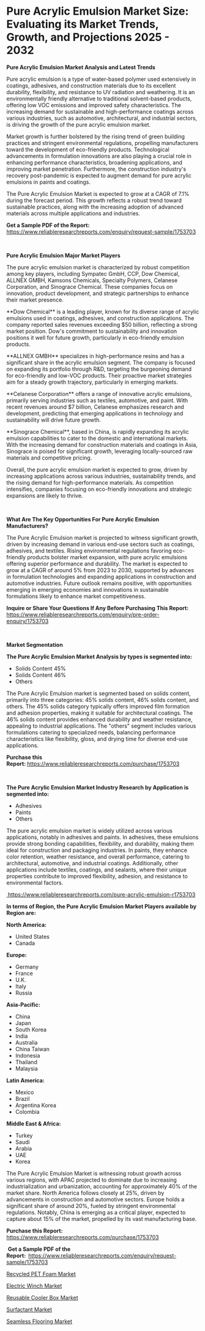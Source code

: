 <p><h1>Pure Acrylic Emulsion Market Size: Evaluating its Market Trends, Growth, and Projections 2025 - 2032</h1></p><p><strong>Pure Acrylic Emulsion Market Analysis and Latest Trends</strong></p>
<p><p>Pure acrylic emulsion is a type of water-based polymer used extensively in coatings, adhesives, and construction materials due to its excellent durability, flexibility, and resistance to UV radiation and weathering. It is an environmentally friendly alternative to traditional solvent-based products, offering low VOC emissions and improved safety characteristics. The increasing demand for sustainable and high-performance coatings across various industries, such as automotive, architectural, and industrial sectors, is driving the growth of the pure acrylic emulsion market.</p><p>Market growth is further bolstered by the rising trend of green building practices and stringent environmental regulations, propelling manufacturers toward the development of eco-friendly products. Technological advancements in formulation innovations are also playing a crucial role in enhancing performance characteristics, broadening applications, and improving market penetration. Furthermore, the construction industry's recovery post-pandemic is expected to augment demand for pure acrylic emulsions in paints and coatings.</p><p>The Pure Acrylic Emulsion Market is expected to grow at a CAGR of 7.1% during the forecast period. This growth reflects a robust trend toward sustainable practices, along with the increasing adoption of advanced materials across multiple applications and industries.</p></p>
<p><strong>Get a Sample PDF of the Report:&nbsp;</strong> <a href="https://www.reliableresearchreports.com/enquiry/request-sample/1753703?utm_campaign=36&utm_medium=2&utm_source=Github&utm_content=ia&utm_term=06032025&utm_id=pure-acrylic-emulsion">https://www.reliableresearchreports.com/enquiry/request-sample/1753703</a></p>
<p>&nbsp;</p>
<p><strong>Pure Acrylic Emulsion Major Market Players</strong></p>
<p><p>The pure acrylic emulsion market is characterized by robust competition among key players, including Sympatec GmbH, CCP, Dow Chemical, ALLNEX GMBH, Kamsons Chemicals, Specialty Polymers, Celanese Corporation, and Sinograce Chemical. These companies focus on innovation, product development, and strategic partnerships to enhance their market presence.</p><p>**Dow Chemical** is a leading player, known for its diverse range of acrylic emulsions used in coatings, adhesives, and construction applications. The company reported sales revenues exceeding $50 billion, reflecting a strong market position. Dow's commitment to sustainability and innovation positions it well for future growth, particularly in eco-friendly emulsion products.</p><p>**ALLNEX GMBH** specializes in high-performance resins and has a significant share in the acrylic emulsion segment. The company is focused on expanding its portfolio through R&D, targeting the burgeoning demand for eco-friendly and low-VOC products. Their proactive market strategies aim for a steady growth trajectory, particularly in emerging markets.</p><p>**Celanese Corporation** offers a range of innovative acrylic emulsions, primarily serving industries such as textiles, automotive, and paint. With recent revenues around $7 billion, Celanese emphasizes research and development, predicting that emerging applications in technology and sustainability will drive future growth.</p><p>**Sinograce Chemical**, based in China, is rapidly expanding its acrylic emulsion capabilities to cater to the domestic and international markets. With the increasing demand for construction materials and coatings in Asia, Sinograce is poised for significant growth, leveraging locally-sourced raw materials and competitive pricing.</p><p>Overall, the pure acrylic emulsion market is expected to grow, driven by increasing applications across various industries, sustainability trends, and the rising demand for high-performance materials. As competition intensifies, companies focusing on eco-friendly innovations and strategic expansions are likely to thrive.</p></p>
<p>&nbsp;</p>
<p><strong>What Are The Key Opportunities For Pure Acrylic Emulsion Manufacturers?</strong></p>
<p><p>The Pure Acrylic Emulsion market is projected to witness significant growth, driven by increasing demand in various end-use sectors such as coatings, adhesives, and textiles. Rising environmental regulations favoring eco-friendly products bolster market expansion, with pure acrylic emulsions offering superior performance and durability. The market is expected to grow at a CAGR of around 5% from 2023 to 2030, supported by advances in formulation technologies and expanding applications in construction and automotive industries. Future outlook remains positive, with opportunities emerging in emerging economies and innovations in sustainable formulations likely to enhance market competitiveness.</p></p>
<p><strong>Inquire or Share Your Questions If Any Before Purchasing This Report:</strong> <a href="https://www.reliableresearchreports.com/enquiry/pre-order-enquiry/1753703?utm_campaign=36&utm_medium=2&utm_source=Github&utm_content=ia&utm_term=06032025&utm_id=pure-acrylic-emulsion">https://www.reliableresearchreports.com/enquiry/pre-order-enquiry/1753703</a></p>
<p>&nbsp;</p>
<p><strong>Market Segmentation</strong></p>
<p><strong>The Pure Acrylic Emulsion Market Analysis by types is segmented into:</strong></p>
<p><ul><li>Solids Content 45%</li><li>Solids Content 46%</li><li>Others</li></ul></p>
<p><p>The Pure Acrylic Emulsion market is segmented based on solids content, primarily into three categories: 45% solids content, 46% solids content, and others. The 45% solids category typically offers improved film formation and adhesion properties, making it suitable for architectural coatings. The 46% solids content provides enhanced durability and weather resistance, appealing to industrial applications. The "others" segment includes various formulations catering to specialized needs, balancing performance characteristics like flexibility, gloss, and drying time for diverse end-use applications.</p></p>
<p><strong>Purchase this Report:&nbsp;</strong><a href="https://www.reliableresearchreports.com/purchase/1753703?utm_campaign=36&utm_medium=2&utm_source=Github&utm_content=ia&utm_term=06032025&utm_id=pure-acrylic-emulsion">https://www.reliableresearchreports.com/purchase/1753703</a></p>
<p>&nbsp;</p>
<p><strong>The Pure Acrylic Emulsion Market Industry Research by Application is segmented into:</strong></p>
<p><ul><li>Adhesives</li><li>Paints</li><li>Others</li></ul></p>
<p><p>The pure acrylic emulsion market is widely utilized across various applications, notably in adhesives and paints. In adhesives, these emulsions provide strong bonding capabilities, flexibility, and durability, making them ideal for construction and packaging industries. In paints, they enhance color retention, weather resistance, and overall performance, catering to architectural, automotive, and industrial coatings. Additionally, other applications include textiles, coatings, and sealants, where their unique properties contribute to improved flexibility, adhesion, and resistance to environmental factors.</p></p>
<p><a href="https://www.reliableresearchreports.com/pure-acrylic-emulsion-r1753703?utm_campaign=36&utm_medium=2&utm_source=Github&utm_content=ia&utm_term=06032025&utm_id=pure-acrylic-emulsion">&nbsp;https://www.reliableresearchreports.com/pure-acrylic-emulsion-r1753703</a></p>
<p><strong>In terms of Region, the Pure Acrylic Emulsion Market Players available by Region are:</strong></p>
<p>
    <p> <strong> North America: </strong>
        <ul>
            <li>United States</li>
            <li>Canada</li>
        </ul>
        </p> 
    <p> <strong> Europe: </strong>
        <ul>
            <li>Germany</li>
            <li>France</li>
            <li>U.K.</li>
            <li>Italy</li>
            <li>Russia</li>
        </ul>
        </p> 
    <p> <strong> Asia-Pacific: </strong>
        <ul>
            <li>China</li>
            <li>Japan</li>
            <li>South Korea</li>
            <li>India</li>
            <li>Australia</li>
            <li>China Taiwan</li>
            <li>Indonesia</li>
            <li>Thailand</li>
            <li>Malaysia</li>
        </ul>
        </p> 
    <p> <strong> Latin America: </strong>
        <ul>
            <li>Mexico</li>
            <li>Brazil</li>
            <li>Argentina Korea</li>
            <li>Colombia</li>
        </ul>
        </p> 
    <p> <strong> Middle East & Africa: </strong>
        <ul>
            <li>Turkey</li>
            <li>Saudi</li>
            <li>Arabia</li>
            <li>UAE</li>
            <li>Korea</li>
        </ul>
    </p>
    </p>
<p><p>The Pure Acrylic Emulsion Market is witnessing robust growth across various regions, with APAC projected to dominate due to increasing industrialization and urbanization, accounting for approximately 40% of the market share. North America follows closely at 25%, driven by advancements in construction and automotive sectors. Europe holds a significant share of around 20%, fueled by stringent environmental regulations. Notably, China is emerging as a critical player, expected to capture about 15% of the market, propelled by its vast manufacturing base.</p></p>
<p><strong>Purchase this Report: </strong><a href="https://www.reliableresearchreports.com/purchase/1753703?utm_campaign=36&utm_medium=2&utm_source=Github&utm_content=ia&utm_term=06032025&utm_id=pure-acrylic-emulsion">https://www.reliableresearchreports.com/purchase/1753703</a></p>
<p>&nbsp;<strong>Get a Sample PDF of the Report:&nbsp;&nbsp;</strong><a href="https://www.reliableresearchreports.com/enquiry/request-sample/1753703?utm_campaign=36&utm_medium=2&utm_source=Github&utm_content=ia&utm_term=06032025&utm_id=pure-acrylic-emulsion">https://www.reliableresearchreports.com/enquiry/request-sample/1753703</a></p>
<p><strong></strong></p>
<p><p><a href="https://github.com/bulkagumanvv/Market-Research-Report-List-1/blob/main/recycled-pet-foam-market.md?utm_campaign=36&utm_medium=2&utm_source=Github&utm_content=ia&utm_term=06032025&utm_id=pure-acrylic-emulsion">Recycled PET Foam Market</a></p><p><a href="https://github.com/belhejmawoue/Market-Research-Report-List-1/blob/main/electric-winch-market.md?utm_campaign=36&utm_medium=2&utm_source=Github&utm_content=ia&utm_term=06032025&utm_id=pure-acrylic-emulsion">Electric Winch Market</a></p><p><a href="https://github.com/shamyzinniwl/Market-Research-Report-List-1/blob/main/reusable-cooler-box-market.md?utm_campaign=36&utm_medium=2&utm_source=Github&utm_content=ia&utm_term=06032025&utm_id=pure-acrylic-emulsion">Reusable Cooler Box Market</a></p><p><a href="https://github.com/kalsirollija/Market-Research-Report-List-1/blob/main/surfactant-market.md?utm_campaign=36&utm_medium=2&utm_source=Github&utm_content=ia&utm_term=06032025&utm_id=pure-acrylic-emulsion">Surfactant Market</a></p><p><a href="https://github.com/geyangvayora/Market-Research-Report-List-1/blob/main/seamless-flooring-market.md?utm_campaign=36&utm_medium=2&utm_source=Github&utm_content=ia&utm_term=06032025&utm_id=pure-acrylic-emulsion">Seamless Flooring Market</a></p></p>